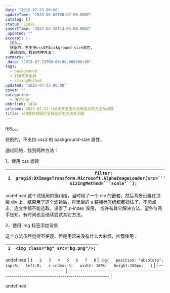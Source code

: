 ```yaml
---
date: "2015-07-23 00:00"
updateTime: "2023-05-08T00:07:00.000Z"
catalog: []
status: 已发布
insertTime: "2023-04-28T14:04:00.000Z"
_updated: ""
excerpt: |-
  IE8。。。
  悲剧的，不支持css3的background-size属性，
  通过网络，找到两种方法：
summary: ""
_date: "2015-07-23T00:00:00.000+08:00"
tags:
  - background
  - IE8背景全屏
  - sizingMethod
updated: "2015-07-23 00:00"
cover: ""
categories:
  - 清学小记
abbrlink: 1494
urlname: 2015-07-23-ie8使背景图片全屏显示的方法及问题
title: ie8使背景图片全屏显示的方法及问题
---
```


IE8。。。

悲剧的，不支持 css3 的 background-size 属性，

通过网络，找到两种方法：

1、使用 css 滤镜

| `1` | ` filter: progid:DXImageTransform.Microsoft.AlphaImageLoader(src=``'bg.jpg'``, sizingMethod=``'scale'``); ` |
| --- | ----------------------------------------------------------------------------------------------------------- |

undefined
这个滤镜用的很纠结，当时用了一个 div 的嵌套，然后背景设置在顶层 div 上，结果用了这个滤镜后，将里层的 a 链接标签统统都挡住了，不能点击，连文字都不能选取，设置了 z-index 没用， 或许有其它解决方法，望各位高手告知，有时间也会继续尝试其它方法。

2、使用 img 标签添加背景

这个方法虽然觉得不美观，但是用起来没有什么大麻烦，推荐使用：

| `1` | `<img class="bg" src="bg.png"/>;` |
| --- | --------------------------------- |

undefined
| `1  
2  
3  
4  
5  
6  
7  
8` | `.bg{  
position: "absolute";  
top:0;  
left:0;  
z-index:-1;  
width: 100%;  
height:150px;  
}` |
| ------------------------------- | -------------------------------------------------------------------------------------------------- |

undefined
